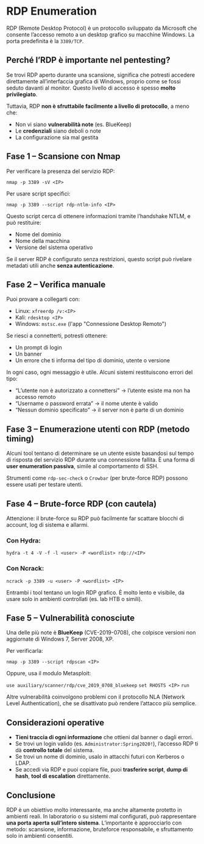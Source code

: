 # RDP Enumeration

RDP (Remote Desktop Protocol) è un protocollo sviluppato da Microsoft che consente l’accesso remoto a un desktop grafico su macchine Windows. La porta predefinita è la `3389/TCP`.

## Perché l’RDP è importante nel pentesting?

Se trovi RDP aperto durante una scansione, significa che potresti accedere direttamente all’interfaccia grafica di Windows, proprio come se fossi seduto davanti al monitor. Questo livello di accesso è spesso **molto privilegiato**.

Tuttavia, RDP **non è sfruttabile facilmente a livello di protocollo**, a meno che:

- Non vi siano **vulnerabilità note** (es. BlueKeep)
- Le **credenziali** siano deboli o note
- La configurazione sia mal gestita

## Fase 1 – Scansione con Nmap

Per verificare la presenza del servizio RDP:

`nmap -p 3389 -sV <IP>`

Per usare script specifici:

`nmap -p 3389 --script rdp-ntlm-info <IP>`

Questo script cerca di ottenere informazioni tramite l’handshake NTLM, e può restituire:

- Nome del dominio
- Nome della macchina
- Versione del sistema operativo

Se il server RDP è configurato senza restrizioni, questo script può rivelare metadati utili anche **senza autenticazione**.

## Fase 2 – Verifica manuale

Puoi provare a collegarti con:

- Linux: `xfreerdp /v:<IP>`
- Kali: `rdesktop <IP>`
- Windows: `mstsc.exe` (l'app "Connessione Desktop Remoto")

Se riesci a connetterti, potresti ottenere:

- Un prompt di login
- Un banner
- Un errore che ti informa del tipo di dominio, utente o versione

In ogni caso, ogni messaggio è utile. Alcuni sistemi restituiscono errori del tipo:

- “L’utente non è autorizzato a connettersi” → l’utente esiste ma non ha accesso remoto
- “Username o password errata” → il nome utente è valido
- “Nessun dominio specificato” → il server non è parte di un dominio

## Fase 3 – Enumerazione utenti con RDP (metodo timing)

Alcuni tool tentano di determinare se un utente esiste basandosi sul tempo di risposta del servizio RDP durante una connessione fallita. È una forma di **user enumeration passiva**, simile al comportamento di SSH.

Strumenti come `rdp-sec-check` o `Crowbar` (per brute-force RDP) possono essere usati per testare utenti.

## Fase 4 – Brute-force RDP (con cautela)

Attenzione: il brute-force su RDP può facilmente far scattare blocchi di account, log di sistema e allarmi.

### Con Hydra:

`hydra -t 4 -V -f -l <user> -P <wordlist> rdp://<IP>`

### Con Ncrack:

`ncrack -p 3389 -u <user> -P <wordlist> <IP>`

Entrambi i tool tentano un login RDP grafico. È molto lento e visibile, da usare solo in ambienti controllati (es. lab HTB o simili).

## Fase 5 – Vulnerabilità conosciute

Una delle più note è **BlueKeep** (CVE-2019-0708), che colpisce versioni non aggiornate di Windows 7, Server 2008, XP.

Per verificarla:

`nmap -p 3389 --script rdpscan <IP>`

Oppure, usa il modulo Metasploit:

`use auxiliary/scanner/rdp/cve_2019_0708_bluekeep`
`set RHOSTS <IP>`
`run`

Altre vulnerabilità coinvolgono problemi con il protocollo NLA (Network Level Authentication), che se disattivato può rendere l’attacco più semplice.

## Considerazioni operative

- **Tieni traccia di ogni informazione** che ottieni dal banner o dagli errori.
- Se trovi un login valido (es. `Administrator:Spring2020!`), l’accesso RDP ti dà **controllo totale** del sistema.
- Se trovi un nome di dominio, usalo in attacchi futuri con Kerberos o LDAP.
- Se accedi via RDP e puoi copiare file, puoi **trasferire script**, **dump di hash**, **tool di escalation** direttamente.

## Conclusione

RDP è un obiettivo molto interessante, ma anche altamente protetto in ambienti reali. In laboratorio o su sistemi mal configurati, può rappresentare **una porta aperta sull’intero sistema**. L’importante è approcciarlo con metodo: scansione, informazione, bruteforce responsabile, e sfruttamento solo in ambienti consentiti.
